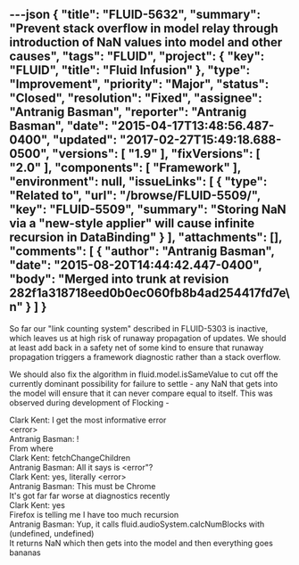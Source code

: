 ---json
{
  "title": "FLUID-5632",
  "summary": "Prevent stack overflow in model relay through introduction of NaN values into model and other causes",
  "tags": "FLUID",
  "project": {
    "key": "FLUID",
    "title": "Fluid Infusion"
  },
  "type": "Improvement",
  "priority": "Major",
  "status": "Closed",
  "resolution": "Fixed",
  "assignee": "Antranig Basman",
  "reporter": "Antranig Basman",
  "date": "2015-04-17T13:48:56.487-0400",
  "updated": "2017-02-27T15:49:18.688-0500",
  "versions": [
    "1.9"
  ],
  "fixVersions": [
    "2.0"
  ],
  "components": [
    "Framework"
  ],
  "environment": null,
  "issueLinks": [
    {
      "type": "Related to",
      "url": "/browse/FLUID-5509/",
      "key": "FLUID-5509",
      "summary": "Storing NaN via a \"new-style applier\" will cause infinite recursion in DataBinding"
    }
  ],
  "attachments": [],
  "comments": [
    {
      "author": "Antranig Basman",
      "date": "2015-08-20T14:44:42.447-0400",
      "body": "Merged into trunk at revision 282f1a318718eed0b0ec060fb8b4ad254417fd7e\n"
    }
  ]
}
---
So far our "link counting system" described in FLUID-5303 is inactive, which leaves us at high risk of runaway propagation of updates. We should at least add back in a safety net of some kind to ensure that runaway propagation triggers a framework diagnostic rather than a stack overflow.

We should also fix the algorithm in fluid.model.isSameValue to cut off the currently dominant possibility for failure to settle - any NaN that gets into the model will ensure that it can never compare equal to itself. This was observed during development of Flocking -&#x20;

Clark Kent: I get the most informative error\
\<error>\
Antranig Basman: !\
From where\
Clark Kent: fetchChangeChildren\
Antranig Basman: All it says is \<error"?\
Clark Kent: yes, literally \<error>\
Antranig Basman: This must be Chrome\
It's got far far worse at diagnostics recently\
Clark Kent: yes\
Firefox is telling me I have too much recursion\
Antranig Basman: Yup, it calls fluid.audioSystem.calcNumBlocks with (undefined, undefined)\
It returns NaN which then gets into the model and then everything goes bananas

        